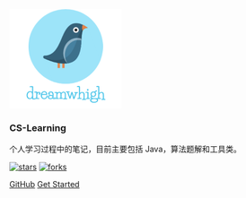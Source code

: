 <img width="200px" src="_media/logo.png">

### **CS-Learning**

个人学习过程中的笔记，目前主要包括 Java，算法题解和工具类。

[![stars](https://badgen.net/github/stars/caitongbo/CS-Learning?icon=github&color=4ab8a1)]((<https://github.com/caitongbo/CS-Learning>)) [![forks](https://badgen.net/github/forks/caitongbo/CS-Learning?icon=github&color=4ab8a1)](<https://github.com/caitongbo/CS-Learning>)

[GitHub](<https://github.com/caitongbo/CS-Learning>)
[Get Started](README.md)

